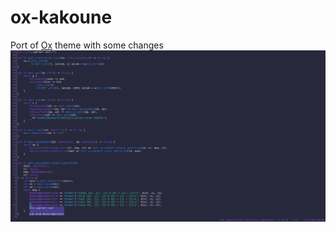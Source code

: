 # ox-kakoune
Port of [Ox](https://github.com/curlpipe/ox) theme with some changes
![Preview](/preview.png)
